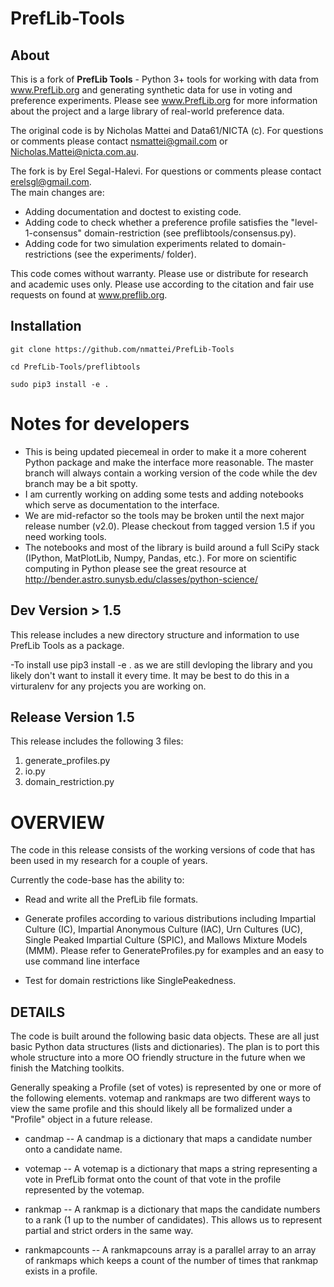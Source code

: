 # PrefLib-Tools

## About
This is a fork of **PrefLib Tools** - Python 3+ tools for working with data from www.PrefLib.org and generating synthetic data for use in voting and preference experiments. Please see www.PrefLib.org for more information about the project and a large library of real-world preference data.

The original code is by Nicholas Mattei and Data61/NICTA (c). For questions or comments please contact nsmattei@gmail.com or Nicholas.Mattei@nicta.com.au.

The fork is by Erel Segal-Halevi. For questions or comments please contact erelsgl@gmail.com.  
The main changes are:

* Adding documentation and doctest to existing code.
* Adding code to check whether a preference profile satisfies the "level-1-consensus" domain-restriction (see preflibtools/consensus.py).
* Adding code for two simulation experiments related to domain-restrictions (see the experiments/ folder).

This code comes without warranty. Please use or distribute for research and academic uses only. 
Please use according to the citation and fair use requests on found at www.preflib.org.

## Installation
    git clone https://github.com/nmattei/PrefLib-Tools

    cd PrefLib-Tools/preflibtools

    sudo pip3 install -e .

# Notes for developers
- This is being updated piecemeal in order to make it a more coherent Python package and make the interface more reasonable.  The master branch will always contain a working version of the code while the dev branch may be a bit spotty.
- I am currently working on adding some tests and adding notebooks which serve as documentation to the interface.
- We are mid-refactor so the tools may be broken until the next major release number (v2.0).  Please checkout from tagged version 1.5 if you need working tools.
- The notebooks and most of the library is build around a full SciPy stack (IPython, MatPlotLib, Numpy, Pandas, etc.).  For more on scientific computing in Python please see the great resource at http://bender.astro.sunysb.edu/classes/python-science/

## Dev Version > 1.5
This release includes a new directory structure and information to use PrefLib Tools as a package.

-To install use pip3 install -e . as we are still devloping the library and you likely don't want to install it every time.  It may be best to do this in a virturalenv for any projects you are working on.

## Release Version 1.5

This release includes the following 3 files:

1. generate_profiles.py
2. io.py
3. domain_restriction.py

# OVERVIEW

The code in this release consists of the working versions of code that has
been used in my research for a couple of years.

Currently the code-base has the ability to:

- Read and write all the PrefLib file formats.

- Generate profiles according to various distributions including
	Impartial Culture (IC), Impartial Anonymous Culture (IAC),
	Urn Cultures (UC), Single Peaked Impartial Culture (SPIC),
	and Mallows Mixture Models (MMM).  Please refer to
	GenerateProfiles.py for examples and an easy to use command line interface

- Test for domain restrictions like SinglePeakedness.

## DETAILS

The code is built around the following basic data objects.  These are all
just basic Python data structures (lists and dictionaries).  The plan is to port this whole structure into a more OO friendly structure in the future when we finish the Matching toolkits.

Generally speaking a Profile (set of votes) is represented by one or more of the following elements.  votemap and rankmaps are two different ways to view the same profile and this should likely all be formalized under a "Profile" object in a future release.

- candmap
	-- A candmap is a dictionary that maps a candidate number onto a
	candidate name.

- votemap
	-- A votemap is a dictionary that maps a string representing
	a vote in PrefLib format onto the count of that vote in the
	profile represented by the votemap.

- rankmap
	-- A rankmap is a dictionary that maps the candidate numbers
	to a rank (1 up to the number of candidates).  This
	allows us to represent partial and strict orders in
	the same way.

- rankmapcounts
	-- A rankmapcouns array is a parallel array to an array of rankmaps
	which keeps a count of the number of times that rankmap exists
	in a profile.
